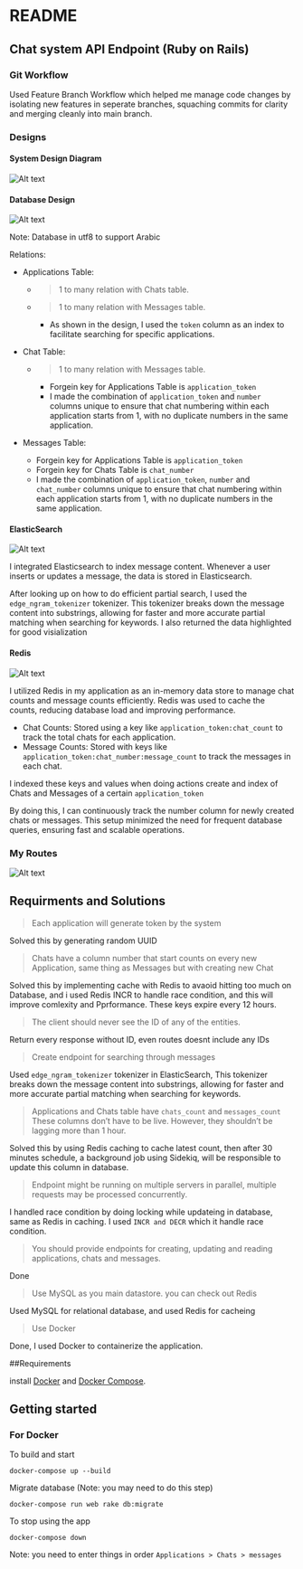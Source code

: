 # README

## Chat system API Endpoint (Ruby on Rails)

### Git Workflow
Used Feature Branch Workflow which helped me manage code changes by isolating new features in seperate branches, squaching commits for clarity and merging cleanly into main branch.

### Designs
#### System Design Diagram
![Alt text](<Chat-system.drawio (4).png>)

#### Database Design
![Alt text](image-1.png)

Note: Database in utf8 to support Arabic

Relations:

* Applications Table:

  - > 1 to many relation with Chats table.

  - > 1 to many relation with Messages table.

    - As shown in the design, I used the ```token``` column as an index to facilitate searching for specific applications.


* Chat Table:

  - > 1 to many relation with Messages table.

    - Forgein key for Applications Table is ```application_token```
    - I made the combination of ```application_token``` and ```number``` columns unique to ensure that chat numbering within each application starts from 1, with no duplicate numbers in the same application.

* Messages Table:

    - Forgein key for Applications Table is ```application_token```
    - Forgein key for Chats Table is ```chat_number```
    - I made the combination of ```application_token```, ```number``` and ```chat_number``` columns unique to ensure that chat numbering within each application starts from 1, with no duplicate numbers in the same application.

#### ElasticSearch
![Alt text](<elasticsearch logo.png>)

I integrated Elasticsearch to index message content. Whenever a user inserts or updates a message, the data is stored in Elasticsearch.

After looking up on how to do efficient partial search, I used the ```edge_ngram_tokenizer``` tokenizer. This tokenizer breaks down the message content into substrings, allowing for faster and more accurate partial matching when searching for keywords. I also returned the data highlighted for good visialization


#### Redis
![Alt text](Redis-Logo.wine.png)

I utilized Redis in my application as an in-memory data store to manage chat counts and message counts efficiently. Redis was used to cache the counts, reducing database load and improving performance.

  - Chat Counts: Stored using a key like ```application_token:chat_count``` to track the total chats for each application.
  - Message Counts: Stored with keys like ```application_token:chat_number:message_count``` to track the messages in each chat.

I indexed these keys and values when doing actions create and index of Chats and Messages of a certain ```application_token```  

By doing this, I can continuously track the number column for newly created chats or messages. This setup minimized the need for frequent database queries, ensuring fast and scalable operations.


### My Routes
![Alt text](image.png)


## Requirments and Solutions

> Each application will generate token by the system

Solved this by generating random UUID

> Chats have a column number that start counts on every new Application, same thing as Messages but with creating new Chat

Solved this by implementing cache with Redis to avaoid hitting too much on Database, and i used Redis INCR to handle race condition, and this will improve comlexity and Pprformance. These keys expire every 12 hours.

> The client should never see the ID of any of the entities.

Return every response without ID, even routes doesnt include any IDs

> Create endpoint for searching through messages

Used ```edge_ngram_tokenizer``` tokenizer in ElasticSearch, This tokenizer breaks down the message content into substrings, allowing for faster and more accurate partial matching when searching for keywords.

> Applications and Chats table have ```chats_count``` and ```messages_count``` These columns don’t have to be live. However, they shouldn’t be lagging more than 1 hour.

Solved this by using Redis caching to cache latest count, then after 30 minutes schedule, a background job using Sidekiq, will be responsible to update this column in database.

> Endpoint might be running on multiple servers in parallel, multiple requests may be processed concurrently.

I handled race condition by doing locking while updateing in database, same as Redis in caching. I used ```INCR and DECR``` which it handle race condition.

> You should provide endpoints for creating, updating and reading applications, chats and messages.

Done

> Use MySQL as you main datastore. you can check out Redis 

Used MySQL for relational database, and used Redis for cacheing

> Use Docker

Done, I used Docker to containerize the application.

##Requirements

install [Docker](https://www.docker.com/) and [Docker Compose](https://docs.docker.com/compose/install/).

## Getting started

### For Docker
To build and start 
```
docker-compose up --build
```
Migrate database (Note: you may need to do this step)
```
docker-compose run web rake db:migrate
```

To stop using the app
```
docker-compose down
```

Note: you need to enter things in order ```Applications > Chats > messages```
